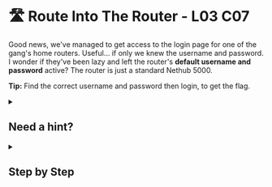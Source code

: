 # 🛣️ Route Into The Router - L03 C07

Good news, we've managed to get access to the login page for one of the gang's home routers. Useful... if only we knew the username and password. I wonder if they've been lazy and left the router's **default username and password** active? The router is just a standard Nethub 5000.

**Tip:** Find the correct username and password then login, to get the flag.

<details><summary>

## Need a hint?</summary>

> 💡 Hint: We've given you access to a search engine called Moogle. Try searching for the Nethub 5000 and see if you can find a mention of the default username and password online.

</details>

<details><summary>

## Step by Step</summary>

![picture of moogle search results](/assets/routeintotherouter1.png)

- Hitting search on “Moogle” will show some results which reveal the username as “`admin`” and password as “`password`”.
- Navigate to the router login page and submit the right login details to get the flag.

</details>

